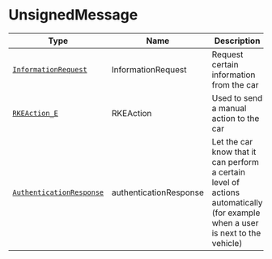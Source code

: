 # UnsignedMessage
Type|Name|Description|Repeated?
-|-|-|-
[`InformationRequest`](inforeq)|InformationRequest|Request certain information from the car|no
[`RKEAction_E`](../enums/rkeaction_e)|RKEAction|Used to send a manual action to the car|no
[`AuthenticationResponse`](authres)|authenticationResponse|Let the car know that it can perform a certain level of actions automatically (for example when a user is next to the vehicle)|no

